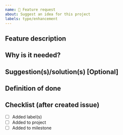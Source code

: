 ```yaml
---
name: 🚀 Feature request
about: Suggest an idea for this project
labels: type/enhancement
---
```


## Feature description

## Why is it needed?

## Suggestion(s)/solution(s) [Optional]

## Definition of done

## Checklist (after created issue)

- [ ] Added label(s)
- [ ] Added to project
- [ ] Added to milestone
